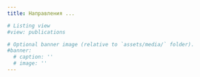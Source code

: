 ```yaml
---
title: Направления ... 

# Listing view
#view: publications

# Optional banner image (relative to `assets/media/` folder).
#banner:
  # caption: ''
  # image: ''
---
```


<!-- ---
title: Наши исследования
type: landing

sections:
  - block: collection
    id: idk
    content:
      title: Темы
      subtitle: ''
      text: 'Основные направления деятельности лаборатории'
      # Choose how many pages you would like to display (0 = all pages)
      count: 0
      # Filter on criteria
      filters:
        # The folders to display content from
        folders:
          - ru/research
        author: ""
        category: ""
        tag: ""
        publication_type: ""
        featured_only: false
        exclude_featured: false
        exclude_future: false
        exclude_past: false
      # Choose how many pages you would like to offset by
      # Useful if you wish to show the first item in the Featured widget
      offset: 0
      # Field to sort by, such as Date or Title
      sort_by: 'Date'
      sort_ascending: false
    design:
      # Choose a listing view
      view: showcase
--- -->